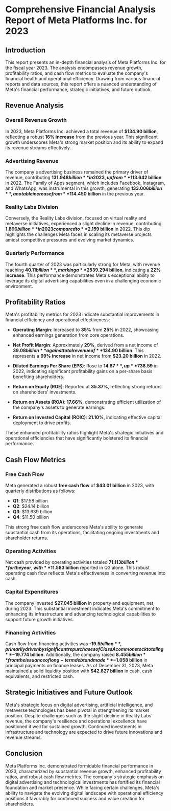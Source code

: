 # Comprehensive Financial Analysis Report of Meta Platforms Inc. for 2023

## Introduction

This report presents an in-depth financial analysis of Meta Platforms Inc. for the fiscal year 2023. The analysis encompasses revenue growth, profitability ratios, and cash flow metrics to evaluate the company's financial health and operational efficiency. Drawing from various financial reports and data sources, this report offers a nuanced understanding of Meta's financial performance, strategic initiatives, and future outlook.

## Revenue Analysis

### Overall Revenue Growth

In 2023, Meta Platforms Inc. achieved a total revenue of **$134.90 billion**, reflecting a robust **16% increase** from the previous year. This significant growth underscores Meta's strong market position and its ability to expand its revenue streams effectively.

### Advertising Revenue

The company's advertising business remained the primary driver of revenue, contributing **$131.948 billion** in 2023, up from **$113.642 billion** in 2022. The Family of Apps segment, which includes Facebook, Instagram, and WhatsApp, was instrumental in this growth, generating **$133.006 billion**, a notable increase from **$114.450 billion** in the previous year.

### Reality Labs Division

Conversely, the Reality Labs division, focused on virtual reality and metaverse initiatives, experienced a slight decline in revenue, contributing **$1.896 billion** in 2023 compared to **$2.159 billion** in 2022. This dip highlights the challenges Meta faces in scaling its metaverse projects amidst competitive pressures and evolving market dynamics.

### Quarterly Performance

The fourth quarter of 2023 was particularly strong for Meta, with revenue reaching **$40.11 billion**, marking a **25% year-over-year increase**. Adjusted for constant currency, the revenue stood at **$39.294 billion**, indicating a **22% increase**. This performance demonstrates Meta's exceptional ability to leverage its digital advertising capabilities even in a challenging economic environment.

## Profitability Ratios

Meta's profitability metrics for 2023 indicate substantial improvements in financial efficiency and operational effectiveness:

- **Operating Margin**: Increased to **35%** from **25%** in 2022, showcasing enhanced earnings generation from core operations.
  
- **Net Profit Margin**: Approximately **29%**, derived from a net income of **$39.08 billion** against total revenue of **$134.90 billion**. This represents a **69% increase** in net income from **$23.20 billion** in 2022.
  
- **Diluted Earnings Per Share (EPS)**: Rose to **$14.87**, up **73%** from **$8.59** in 2022, indicating significant profitability gains on a per-share basis benefiting shareholders.
  
- **Return on Equity (ROE)**: Reported at **35.37%**, reflecting strong returns on shareholders' investments.
  
- **Return on Assets (ROA)**: **17.66%**, demonstrating efficient utilization of the company's assets to generate earnings.
  
- **Return on Invested Capital (ROIC)**: **21.10%**, indicating effective capital deployment to drive profits.

These enhanced profitability ratios highlight Meta's strategic initiatives and operational efficiencies that have significantly bolstered its financial performance.

## Cash Flow Metrics

### Free Cash Flow

Meta generated a robust **free cash flow** of **$43.01 billion** in 2023, with quarterly distributions as follows:

- **Q1**: $17.58 billion
- **Q2**: $24.14 billion
- **Q3**: $13.639 billion
- **Q4**: $11.50 billion

This strong free cash flow underscores Meta's ability to generate substantial cash from its operations, facilitating ongoing investments and shareholder returns.

### Operating Activities

Net cash provided by operating activities totaled **$71.113 billion** for the year, with **$11.583 billion** reported in Q3 alone. This robust operating cash flow reflects Meta's effectiveness in converting revenue into cash.

### Capital Expenditures

The company invested **$27.045 billion** in property and equipment, net, during 2023. This substantial investment indicates Meta's commitment to enhancing its infrastructure and advancing technological capabilities to support future growth initiatives.

### Financing Activities

Cash flow from financing activities was **-$19.5 billion**, primarily driven by significant repurchases of Class A common stock totaling **-$19.774 billion**. Additionally, the company raised **$8.455 billion** from the issuance of long-term debt and made **-$1.058 billion** in principal payments on finance leases. As of December 31, 2023, Meta maintained a solid liquidity position with **$42.827 billion** in cash, cash equivalents, and restricted cash.

## Strategic Initiatives and Future Outlook

Meta's strategic focus on digital advertising, artificial intelligence, and metaverse technologies has been pivotal in strengthening its market position. Despite challenges such as the slight decline in Reality Labs' revenue, the company's resilience and operational excellence have positioned it well for sustained growth. Continued investments in infrastructure and technology are expected to drive future innovations and revenue streams.

## Conclusion

Meta Platforms Inc. demonstrated formidable financial performance in 2023, characterized by substantial revenue growth, enhanced profitability ratios, and robust cash flow metrics. The company's strategic emphasis on digital advertising and technological investments has fortified its financial foundation and market presence. While facing certain challenges, Meta's ability to navigate the evolving digital landscape with operational efficiency positions it favorably for continued success and value creation for shareholders.